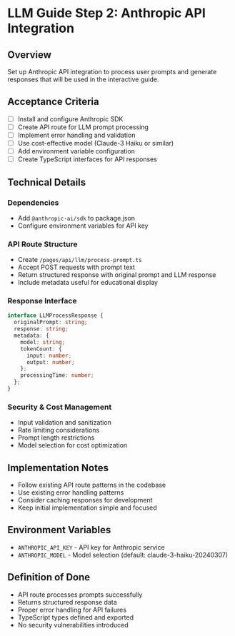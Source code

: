 # LLM Guide Step 2: Anthropic API Integration

## Overview
Set up Anthropic API integration to process user prompts and generate responses that will be used in the interactive guide.

## Acceptance Criteria
- [ ] Install and configure Anthropic SDK
- [ ] Create API route for LLM prompt processing
- [ ] Implement error handling and validation
- [ ] Use cost-effective model (Claude-3 Haiku or similar)
- [ ] Add environment variable configuration
- [ ] Create TypeScript interfaces for API responses

## Technical Details

### Dependencies
- Add `@anthropic-ai/sdk` to package.json
- Configure environment variables for API key

### API Route Structure
- Create `/pages/api/llm/process-prompt.ts`
- Accept POST requests with prompt text
- Return structured response with original prompt and LLM response
- Include metadata useful for educational display

### Response Interface
```typescript
interface LLMProcessResponse {
  originalPrompt: string;
  response: string;
  metadata: {
    model: string;
    tokenCount: {
      input: number;
      output: number;
    };
    processingTime: number;
  };
}
```

### Security & Cost Management
- Input validation and sanitization
- Rate limiting considerations
- Prompt length restrictions
- Model selection for cost optimization

## Implementation Notes
- Follow existing API route patterns in the codebase
- Use existing error handling patterns
- Consider caching responses for development
- Keep initial implementation simple and focused

## Environment Variables
- `ANTHROPIC_API_KEY` - API key for Anthropic service
- `ANTHROPIC_MODEL` - Model selection (default: claude-3-haiku-20240307)

## Definition of Done
- API route processes prompts successfully
- Returns structured response data
- Proper error handling for API failures
- TypeScript types defined and exported
- No security vulnerabilities introduced